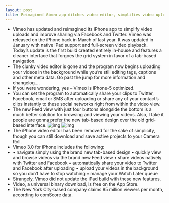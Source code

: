 ```yaml
---
layout: post
title: Reimagined Vimeo app ditches video editor, simplifies video uploads and sharing
---
```

* Vimeo has updated and reimagined its iPhone app to simplify video uploads and improve sharing via Facebook and Twitter. Vimeo was released on the iPhone back in March of last year. It was updated in January with native iPad support and full-screen video playback. Today’s update is the first build created entirely in-house and features a cleaner interface that forgoes the grid system in favor of a tab-based navigation.
* The clunky video editor is gone and the program now begins uploading your videos in the background while you’re still editing tags, captions and other meta data. Go past the jump for more information and changelog….
* If you were wondering, yes – Vimeo is iPhone-5 optimized.
* You can set the program to automatically share your clips to Twitter, Facebook, email or SMS after uploading or share any of your contact’s clips instantly to these social networks right from within the video view.
* The new Feed view with just four buttons alongside the bottom is a much better solution for browsing and viewing your videos. Also, I take it people are gonna prefer the new tab-based design over the old grid-based interface.
![img](http://media.idownloadblog.com/wp-content/uploads/2012/11/Vimeo-3.0-for-iOS-iPhone-screenshot-001.jpg)
![img](http://media.idownloadblog.com/wp-content/uploads/2012/11/Vimeo-3.0-for-iOS-iPhone-screenshot-002.jpg)
* The iPhone video editor has been removed for the sake of simplicity, though you can still download and save active projects to your Camera Roll.
* Vimeo 3.0 for iPhone includes the following:
* • navigate simply using the brand new tab-based design • quickly view and browse videos via the brand new Feed view • share videos natively with Twitter and Facebook • automatically share your video to Twitter and Facebook after uploading • upload your videos in the background so you don’t have to stop watching • manage your Watch Later queue
* Strangely, Vimeo did not update the iPad build with these new features.
* Video, a universal binary download, is free on the App Store.
* The New York City-based company claims 85 million viewers per month, according to comScore data.

